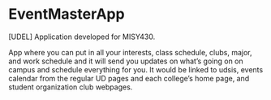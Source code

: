 EventMasterApp
==============

[UDEL] Application developed for MISY430. 


App where you can put in all your interests, class schedule, clubs, major, and work schedule and it will send you updates on what’s going on on campus and schedule everything for you. It would be linked to udsis, events calendar from the regular UD pages and each college’s home page, and student organization club webpages.
